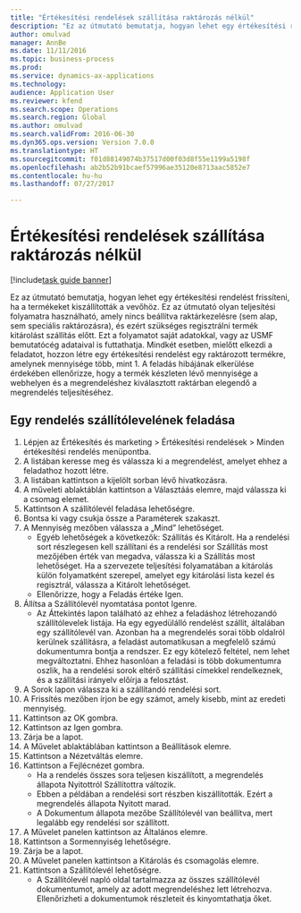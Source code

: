 ```yaml
--- 
title: "Értékesítési rendelések szállítása raktározás nélkül"
description: "Ez az útmutató bemutatja, hogyan lehet egy értékesítési rendelést frissíteni, ha a termékeket kiszállították a vevőhöz."
author: omulvad
manager: AnnBe
ms.date: 11/11/2016
ms.topic: business-process
ms.prod: 
ms.service: dynamics-ax-applications
ms.technology: 
audience: Application User
ms.reviewer: kfend
ms.search.scope: Operations
ms.search.region: Global
ms.author: omulvad
ms.search.validFrom: 2016-06-30
ms.dyn365.ops.version: Version 7.0.0
ms.translationtype: HT
ms.sourcegitcommit: f01d88149074b37517d00f03d8f55e1199a5198f
ms.openlocfilehash: ab2b52b91bcaef57996ae35120e8713aac5852e7
ms.contentlocale: hu-hu
ms.lasthandoff: 07/27/2017

---
```

# <a name="ship-sales-orders-without-warehousing"></a>Értékesítési rendelések szállítása raktározás nélkül

[!include[task guide banner](../../includes/task-guide-banner.md)]

Ez az útmutató bemutatja, hogyan lehet egy értékesítési rendelést frissíteni, ha a termékeket kiszállították a vevőhöz. Ez az útmutató olyan teljesítési folyamatra használható, amely nincs beállítva raktárkezelésre (sem alap, sem speciális raktározásra), és ezért szükséges regisztrálni termék kitárolást szállítás előtt. Ezt a folyamatot saját adatokkal, vagy az USMF bemutatócég adataival is futtathatja. Mindkét esetben, mielőtt elkezdi a feladatot, hozzon létre egy értékesítési rendelést egy raktározott termékre, amelynek mennyisége több, mint 1. A feladás hibájának elkerülése érdekében ellenőrizze, hogy a termék készleten lévő mennyisége a webhelyen és a megrendeléshez kiválasztott raktárban elegendő a megrendelés teljesítéséhez.


## <a name="post-packing-slip-for-an-order"></a>Egy rendelés szállítólevelének feladása
1. Lépjen az Értékesítés és marketing > Értékesítési rendelések > Minden értékesítési rendelés menüpontba.
2. A listában keresse meg és válassza ki a megrendelést, amelyet ehhez a feladathoz hozott létre.
3. A listában kattintson a kijelölt sorban lévő hivatkozásra.
4. A műveleti ablaktáblán kattintson a Választáás elemre, majd válassza ki a csomag elemet.
5. Kattintson A szállítólevél feladása lehetőségre.
6. Bontsa ki vagy csukja össze a Paraméterek szakaszt.
7. A Mennyiség mezőben válassza a „Mind” lehetőséget.
    * Egyéb lehetőségek a következők: Szállítás és Kitárolt. Ha a rendelési sort részlegesen kell szállítani és a rendelési sor Szállítás most mezőjében érték van megadva, válassza ki a Szállítás most lehetőséget. Ha a szervezete teljesítési folyamatában a kitárolás külön folyamatként szerepel, amelyet egy kitárolási lista kezel és regisztrál, válassza a Kitárolt lehetőséget.  
    * Ellenőrizze, hogy a Feladás értéke Igen.  
8. Állítsa a Szállítólevél nyomtatása pontot Igenre.
    * Az Áttekintés lapon található az ehhez a feladáshoz létrehozandó szállítólevelek listája. Ha egy egyedülálló rendelést szállít, általában egy szállítólevél van. Azonban ha a megrendelés sorai több oldalról kerülnek szállításra, a feladást automatikusan a megfelelő számú dokumentumra bontja a rendszer. Ez egy kötelező feltétel, nem lehet megváltoztatni. Ehhez hasonlóan a feladási is több dokumentumra oszlik, ha a rendelési sorok eltérő szállítási címekkel rendelkeznek, és a szállítási irányelv előírja a felosztást.  
9. A Sorok lapon válassza ki a szállítandó rendelési sort.
10. A Frissítés mezőben írjon be egy számot, amely kisebb, mint az eredeti mennyiség.
11. Kattintson az OK gombra.
12. Kattintson az Igen gombra.
13. Zárja be a lapot.
14. A Művelet ablaktáblában kattintson a Beállítások elemre.
15. Kattintson a Nézetváltás elemre.
16. Kattintson a Fejlécnézet gombra.
    * Ha a rendelés összes sora teljesen kiszállított, a megrendelés állapota Nyitottról Szállítottra változik.  
    * Ebben a példában a rendelési sort részben kiszállították. Ezért a megrendelés állapota Nyitott marad.     
    * A Dokumentum állapota mezőbe Szállítólevél van beállítva, mert legalább egy rendelési sor szállított.  
17. A Művelet panelen kattintson az Általános elemre.
18. Kattintson a Sormennyiség lehetőségre.
19. Zárja be a lapot.
20. A Művelet panelen kattintson a Kitárolás és csomagolás elemre.
21. Kattintson a Szállítólevél lehetőségre.
    * A Szállítólevél napló oldal tartalmazza az összes szállítólevél dokumentumot, amely az adott megrendeléshez lett létrehozva. Ellenőrizheti a dokumentumok részleteit és kinyomtathatja őket.  


